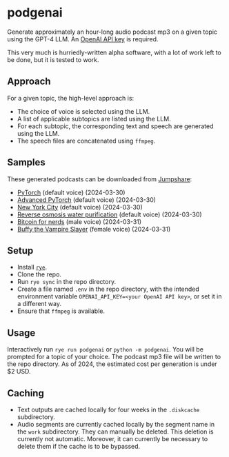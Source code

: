 # podgenai
Generate approximately an hour-long audio podcast mp3 on a given topic using the GPT-4 LLM. An [OpenAI API key](https://platform.openai.com/api-keys) is required.

This very much is hurriedly-written alpha software, with a lot of work left to be done, but it is tested to work.

## Approach
For a given topic, the high-level approach is:
* The choice of voice is selected using the LLM.
* A list of applicable subtopics are listed using the LLM.
* For each subtopic, the corresponding text and speech are generated using the LLM.
* The speech files are concatenated using `ffmpeg`.

## Samples
These generated podcasts can be downloaded from [Jumpshare](https://jumpshare.com/file-sharing/mp3):
* [PyTorch](https://jmp.sh/pUNi9R3a) (default voice) (2024-03-30)
* [Advanced PyTorch](https://jmp.sh/LhwtgxJK) (default voice) (2024-03-30)
* [New York City](https://jmp.sh/PCNVwdJ4) (default voice) (2024-03-30)
* [Reverse osmosis water purification](https://jmp.sh/PJj7Ti9z) (default voice) (2024-03-30)
* [Bitcoin for nerds](https://jmp.sh/Kafqt66V) (male voice) (2024-03-31)
* [Buffy the Vampire Slayer](https://jmp.sh/LnHdU6ic) (female voice) (2024-03-31)

## Setup
* Install [`rye`](https://rye-up.com/).
* Clone the repo.
* Run `rye sync` in the repo directory.
* Create a file named `.env` in the repo directory, with the intended environment variable `OPENAI_API_KEY=<your OpenAI API key>`, or set it in a different way.
* Ensure that `ffmpeg` is available.

## Usage
Interactively run `rye run podgenai` or `python -m podgenai`. You will be prompted for a topic of your choice.
The podcast mp3 file will be written to the repo directory. As of 2024, the estimated cost per generation is under $2 USD.

## Caching
* Text outputs are cached locally for four weeks in the `.diskcache` subdirectory.
* Audio segments are currently cached locally by the segment name in the `work` subdirectory. They can manually be deleted. This deletion is currently not automatic. Moreover, it can currently be necessary to delete them if the cache is to be bypassed.
